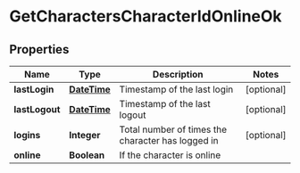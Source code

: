
# GetCharactersCharacterIdOnlineOk

## Properties
Name | Type | Description | Notes
------------ | ------------- | ------------- | -------------
**lastLogin** | [**DateTime**](DateTime.md) | Timestamp of the last login |  [optional]
**lastLogout** | [**DateTime**](DateTime.md) | Timestamp of the last logout |  [optional]
**logins** | **Integer** | Total number of times the character has logged in |  [optional]
**online** | **Boolean** | If the character is online | 




